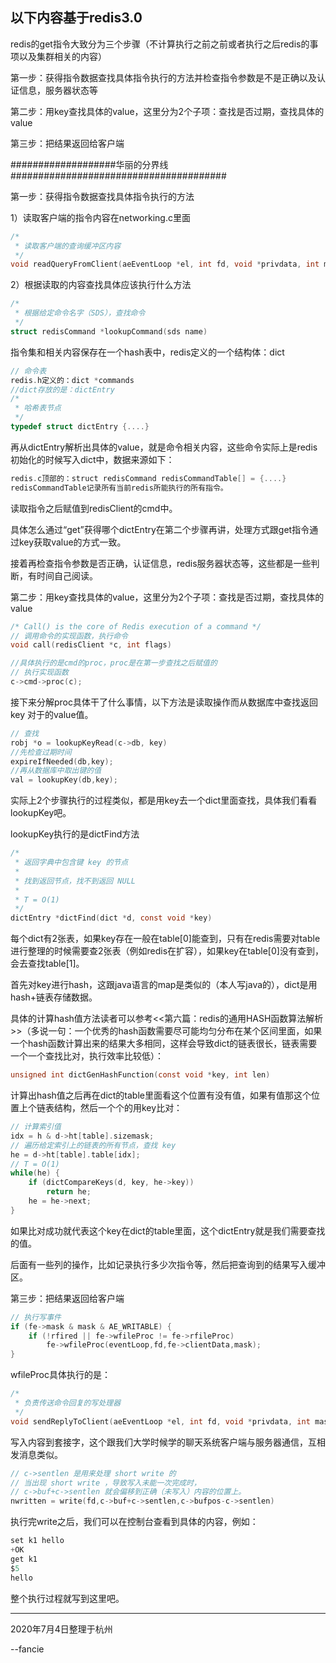 以下内容基于redis3.0
----------------------------------------------

redis的get指令大致分为三个步骤（不计算执行之前之前或者执行之后redis的事项以及集群相关的内容）

  第一步：获得指令数据查找具体指令执行的方法并检查指令参数是不是正确以及认证信息，服务器状态等

  第二步：用key查找具体的value，这里分为2个子项：查找是否过期，查找具体的value

  第三步：把结果返回给客户端
  
###################华丽的分界线#######################################

第一步：获得指令数据查找具体指令执行的方法

1）读取客户端的指令内容在networking.c里面
```c
/*
 * 读取客户端的查询缓冲区内容
 */
void readQueryFromClient(aeEventLoop *el, int fd, void *privdata, int mask)
```
2）根据读取的内容查找具体应该执行什么方法
```c
/*
 * 根据给定命令名字（SDS），查找命令
 */
struct redisCommand *lookupCommand(sds name)
```

指令集和相关内容保存在一个hash表中，redis定义的一个结构体：dict
```c
// 命令表
redis.h定义的：dict *commands
//dict存放的是：dictEntry
/*
 * 哈希表节点
 */
typedef struct dictEntry {....}
```
再从dictEntry解析出具体的value，就是命令相关内容，这些命令实际上是redis初始化的时候写入dict中，数据来源如下：
```c
redis.c顶部的：struct redisCommand redisCommandTable[] = {....}
redisCommandTable记录所有当前redis所能执行的所有指令。
```
读取指令之后赋值到redisClient的cmd中。

具体怎么通过“get”获得哪个dictEntry在第二个步骤再讲，处理方式跟get指令通过key获取value的方式一致。

接着再检查指令参数是否正确，认证信息，redis服务器状态等，这些都是一些判断，有时间自己阅读。

第二步：用key查找具体的value，这里分为2个子项：查找是否过期，查找具体的value
```c
/* Call() is the core of Redis execution of a command */
// 调用命令的实现函数，执行命令
void call(redisClient *c, int flags)

//具体执行的是cmd的proc，proc是在第一步查找之后赋值的
// 执行实现函数
c->cmd->proc(c);
```

接下来分解proc具体干了什么事情，以下方法是读取操作而从数据库中查找返回 key 对于的value值。
```c
// 查找
robj *o = lookupKeyRead(c->db, key)
//先检查过期时间
expireIfNeeded(db,key);
//再从数据库中取出键的值
val = lookupKey(db,key);
```

实际上2个步骤执行的过程类似，都是用key去一个dict里面查找，具体我们看看lookupKey吧。

lookupKey执行的是dictFind方法
```c
/*
 * 返回字典中包含键 key 的节点
 *
 * 找到返回节点，找不到返回 NULL
 *
 * T = O(1)
 */
dictEntry *dictFind(dict *d, const void *key)
```

每个dict有2张表，如果key存在一般在table[0]能查到，只有在redis需要对table进行整理的时候需要查2张表（例如redis在扩容），如果key在table[0]没有查到，会去查找table[1]。

首先对key进行hash，这跟java语言的map是类似的（本人写java的），dict是用hash+链表存储数据。

具体的计算hash值方法读者可以参考<<第六篇：redis的通用HASH函数算法解析>>（多说一句：一个优秀的hash函数需要尽可能均匀分布在某个区间里面，如果一个hash函数计算出来的结果大多相同，这样会导致dict的链表很长，链表需要一个一个查找比对，执行效率比较低）：
```c
unsigned int dictGenHashFunction(const void *key, int len)
```

计算出hash值之后再在dict的table里面看这个位置有没有值，如果有值那这个位置上个链表结构，然后一个个的用key比对：
```c
// 计算索引值
idx = h & d->ht[table].sizemask;
// 遍历给定索引上的链表的所有节点，查找 key
he = d->ht[table].table[idx];
// T = O(1)
while(he) {
    if (dictCompareKeys(d, key, he->key))
        return he;
    he = he->next;
}
```

如果比对成功就代表这个key在dict的table里面，这个dictEntry就是我们需要查找的值。

后面有一些列的操作，比如记录执行多少次指令等，然后把查询到的结果写入缓冲区。

第三步：把结果返回给客户端
```c
// 执行写事件
if (fe->mask & mask & AE_WRITABLE) {
    if (!rfired || fe->wfileProc != fe->rfileProc)
        fe->wfileProc(eventLoop,fd,fe->clientData,mask);
}
```
wfileProc具体执行的是：
```c
/*
 * 负责传送命令回复的写处理器
 */
void sendReplyToClient(aeEventLoop *el, int fd, void *privdata, int mask) 
```

写入内容到套接字，这个跟我们大学时候学的聊天系统客户端与服务器通信，互相发消息类似。
```c
// c->sentlen 是用来处理 short write 的
// 当出现 short write ，导致写入未能一次完成时，
// c->buf+c->sentlen 就会偏移到正确（未写入）内容的位置上。
nwritten = write(fd,c->buf+c->sentlen,c->bufpos-c->sentlen)
```

执行完write之后，我们可以在控制台查看到具体的内容，例如：
```c
set k1 hello
+OK
get k1
$5
hello
```

整个执行过程就写到这里吧。

-------------------------------------------------------------
2020年7月4日整理于杭州

--fancie
